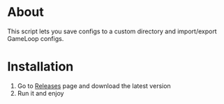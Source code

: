 # About
This script lets you save configs to a custom directory and import/export GameLoop configs.

# Installation
1. Go to [Releases](https://github.com/ducduyhsme/GameLoop-Config-Manager/releases) page and download the latest version
2. Run it and enjoy


